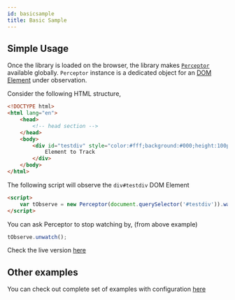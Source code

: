 ```yaml
---
id: basicsample
title: Basic Sample
---
```


## Simple Usage

Once the library is loaded on the browser, the library makes [`Perceptor`](perceptor.md) available globally. `Perceptor` instance is a dedicated object for an [DOM Element](https://developer.mozilla.org/en-US/docs/Web/API/Element) under observation.

Consider the following HTML structure,

```html
<!DOCTYPE html>
<html lang="en">
	<head>
		<!-- head section -->
	</head>
	<body>
		<div id="testdiv" style="color:#fff;background:#000;height:100px;width:100px;">
			Element to Track
		</div>
	</body>
</html>
```

The following script will observe the `div#testdiv` DOM Element

```html
<script>
	var tObserve = new Perceptor(document.querySelector('#testdiv')).watch();
</script>
```

You can ask Perceptor to stop watching by, (from above example)

```js
tObserve.unwatch();
```

Check the live version [here](/sample/basicExample)

## Other examples

You can check out complete set of examples with configuration [here](examplemain.md)
